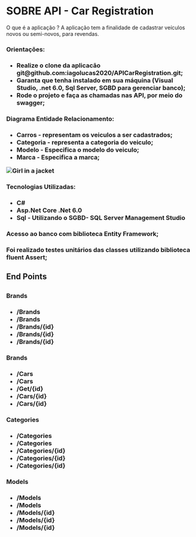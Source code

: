 # SOBRE API - Car Registration

O que é a aplicação ? A aplicação tem a finalidade de cadastrar veículos novos ou semi-novos, para revendas.

<h3>Orientações:<h3>
<ul>
  <li>Realize o clone da aplicacão git@github.com:iagolucas2020/APICarRegistration.git;</li>
  <li>Garanta que tenha instalado em sua máquina (Visual Studio, .net 6.0, Sql Server, SGBD para gerenciar banco);</li>
  <li>Rode o projeto e faça as chamadas nas API, por meio do swagger;</li>
</ul>

<h3>Diagrama Entidade Relacionamento:<h3>
<ul>
  <li>Carros - representam os veiculos a ser cadastrados;</li>
  <li>Categoria - representa a categoria do veiculo;</li>
  <li>Modelo - Especifica o modelo do veiculo;</li>
  <li>Marca - Especifica a marca;</li>
</ul>

<img src="https://i.postimg.cc/D0yYvJ7n/Captura-de-tela-2023-07-12-160018.png" alt="Girl in a jacket">

<h3>Tecnologias Utilizadas:<h3>
<ul>
  <li>C#</li>
  <li>Asp.Net Core .Net 6.0</li>
  <li>Sql - Utilizando o SGBD- SQL Server Management Studio</li>
</ul>
<h3>Acesso ao banco com biblioteca Entity Framework;<h3>
<h3>Foi realizado testes unitários das classes utilizando biblioteca fluent Assert;<h3>

<h2>End Points<h2>
<h3>Brands<h3>
<ul>
  <li>/Brands</li>
  <li>/Brands</li>
  <li>/Brands/{id}</li>
  <li>/Brands/{id}</li>
  <li>/Brands/{id}</li>
</ul>
  
<h3>Brands<h3>
<ul>
  <li>/Cars</li>
  <li>/Cars</li>
  <li>/Get/{id}</li>
  <li>/Cars/{id}</li>
  <li>/Cars/{id}</li>
</ul>

<h3>Categories<h3>
<ul>
  <li>/Categories</li>
  <li>/Categories</li>
  <li>/Categories/{id}</li>
  <li>/Categories/{id}</li>
  <li>/Categories/{id}</li>
</ul>

<h3>Models<h3>
<ul>
  <li>/Models</li>
  <li>/Models</li>
  <li>/Models/{id}</li>
  <li>/Models/{id}</li>
  <li>/Models/{id}</li>
</ul>
